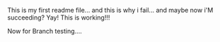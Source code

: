 This is my first readme file...
and this is why i fail...
and maybe now i'M succeeding?
Yay! This is working!!!


Now for Branch testing....
